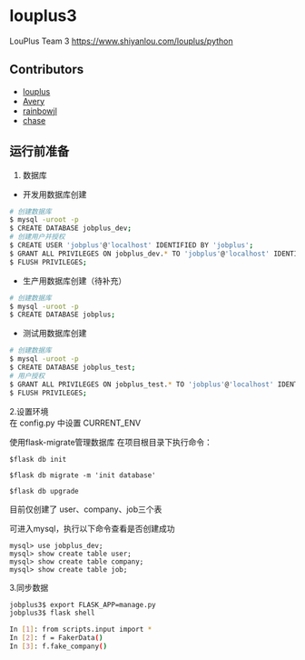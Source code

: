# louplus3
LouPlus Team 3 https://www.shiyanlou.com/louplus/python

## Contributors

* [louplus](https://github.com/louplus)
* [Avery](https://github.com/wuqize)
* [rainbowjl](https://github.com/rainbowjlinux)
* [chase](https://github.com/goodwillchase)

## 运行前准备

1. 数据库
- 开发用数据库创建
```bash
# 创建数据库
$ mysql -uroot -p
$ CREATE DATABASE jobplus_dev;
# 创建用户并授权
$ CREATE USER 'jobplus'@'localhost' IDENTIFIED BY 'jobplus';
$ GRANT ALL PRIVILEGES ON jobplus_dev.* TO 'jobplus'@'localhost' IDENTIFIED BY 'jobplus' WITH GRANT OPTION;
$ FLUSH PRIVILEGES;
```
- 生产用数据库创建（待补充）
```bash
# 创建数据库
$ mysql -uroot -p
$ CREATE DATABASE jobplus;
```

- 测试用数据库创建
```bash
# 创建数据库
$ mysql -uroot -p
$ CREATE DATABASE jobplus_test;
# 用户授权
$ GRANT ALL PRIVILEGES ON jobplus_test.* TO 'jobplus'@'localhost' IDENTIFIED BY 'jobplus' WITH GRANT OPTION;
$ FLUSH PRIVILEGES;
```

2.设置环境    
在 config.py 中设置 CURRENT_ENV


使用flask-migrate管理数据库
在项目根目录下执行命令：

```
$flask db init

$flask db migrate -m 'init database'

$flask db upgrade
```
目前仅创建了 user、company、job三个表

可进入mysql，执行以下命令查看是否创建成功

```
mysql> use jobplus_dev;
mysql> show create table user;
mysql> show create table company;
mysql> show create table job;
```

3.同步数据
```bash
jobplus3$ export FLASK_APP=manage.py 
jobplus3$ flask shell

In [1]: from scripts.input import *
In [2]: f = FakerData()
In [3]: f.fake_company()

```